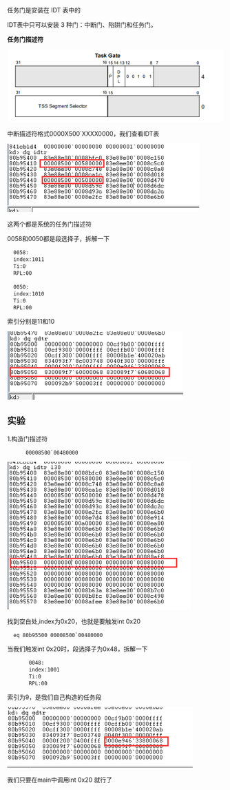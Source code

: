 任务门是安装在 IDT 表中的

IDT表中只可以安装 3 种门：中断门、陷阱门和任务门。

**任务门描述符**

![](https://raw.githubusercontent.com/Whitebird0/tuchuang/main/2052882-20210302150159522-1100123534.png)

中断描述符格式0000X500`XXXX0000，我们查看IDT表

![](https://raw.githubusercontent.com/Whitebird0/tuchuang/main/QQ%E6%88%AA%E5%9B%BE20211102234523.png)

这两个都是系统的任务门描述符

0058和0050都是段选择子，拆解一下

      0058:
      index:1011
      Ti:0
      RPL:00
      
      0050:
      index:1010
      Ti:0
      RPL:00

索引分别是11和10

![](https://raw.githubusercontent.com/Whitebird0/tuchuang/main/QQ%E6%88%AA%E5%9B%BE20211102234900.png)

实验
---
1.构造门描述符

          00008500`00480000

![](https://raw.githubusercontent.com/Whitebird0/tuchuang/main/QQ%E6%88%AA%E5%9B%BE20211102235051.png)

找到空白处,index为0x20，也就是要触发int 0x20
      
      eq 80b95500 00008500`00480000

当我们触发int 0x20时，段选择子为0x48，拆解一下

           0048:
           index:1001
           Ti:0
           RPL:00

索引为9，是我们自己构造的任务段

![](https://raw.githubusercontent.com/Whitebird0/tuchuang/main/QQ%E6%88%AA%E5%9B%BE20211102235345.png)
      
 我们只要在main中调用int 0x20 就行了
 
 
 

